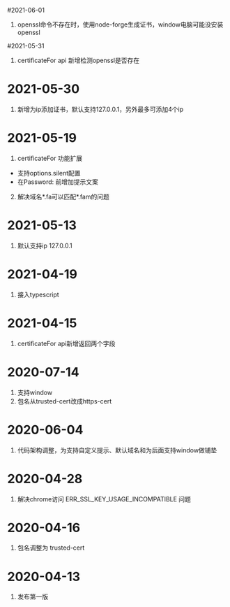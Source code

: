 #2021-06-01
1. openssl命令不存在时，使用node-forge生成证书，window电脑可能没安装openssl

#2021-05-31
1. certificateFor api 新增检测openssl是否存在

# 2021-05-30
1. 新增为ip添加证书，默认支持127.0.0.1，另外最多可添加4个ip

# 2021-05-19
1. certificateFor 功能扩展
  - 支持options.silent配置
  - 在Password: 前增加提示文案
2. 解决域名*.fa可以匹配*.fam的问题 

# 2021-05-13
1. 默认支持ip 127.0.0.1 

# 2021-04-19
1. 接入typescript

# 2021-04-15
1. certificateFor api新增返回两个字段

# 2020-07-14
1. 支持window
2. 包名从trusted-cert改成https-cert

# 2020-06-04
1. 代码架构调整，为支持自定义提示、默认域名和为后面支持window做铺垫

# 2020-04-28
1. 解决chrome访问 ERR_SSL_KEY_USAGE_INCOMPATIBLE 问题

# 2020-04-16
1. 包名调整为 trusted-cert

# 2020-04-13
1. 发布第一版
